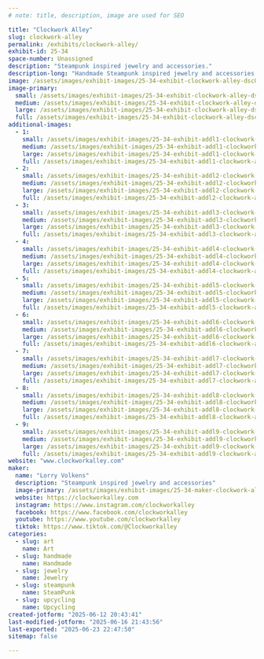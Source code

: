 ```yaml
---
# note: title, description, image are used for SEO

title: "Clockwork Alley"
slug: clockwork-alley
permalink: /exhibits/clockwork-alley/
exhibit-id: 25-34
space-number: Unassigned
description: "Steampunk inspired jewelry and accessories."
description-long: "Handmade Steampunk inspired jewelry and accessories made from vintage watch parts and resin. Necklaces, earrings, bracelets, pill boxes and hair accessories."
image: /assets/images/exhibit-images/25-34-exhibit-clockwork-alley-dsc00158-large.JPG
image-primary: 
  small: /assets/images/exhibit-images/25-34-exhibit-clockwork-alley-dsc00158-small.JPG
  medium: /assets/images/exhibit-images/25-34-exhibit-clockwork-alley-dsc00158-medium.JPG
  large: /assets/images/exhibit-images/25-34-exhibit-clockwork-alley-dsc00158-large.JPG
  full: /assets/images/exhibit-images/25-34-exhibit-clockwork-alley-dsc00158-full.JPG
additional-images: 
  - 1:
    small: /assets/images/exhibit-images/25-34-exhibit-addl1-clockwork-alley-dsc00486-small.JPG
    medium: /assets/images/exhibit-images/25-34-exhibit-addl1-clockwork-alley-dsc00486-medium.JPG
    large: /assets/images/exhibit-images/25-34-exhibit-addl1-clockwork-alley-dsc00486-large.JPG
    full: /assets/images/exhibit-images/25-34-exhibit-addl1-clockwork-alley-dsc00486-full.JPG
  - 2:
    small: /assets/images/exhibit-images/25-34-exhibit-addl2-clockwork-alley-dsc08925-small.JPG
    medium: /assets/images/exhibit-images/25-34-exhibit-addl2-clockwork-alley-dsc08925-medium.JPG
    large: /assets/images/exhibit-images/25-34-exhibit-addl2-clockwork-alley-dsc08925-large.JPG
    full: /assets/images/exhibit-images/25-34-exhibit-addl2-clockwork-alley-dsc08925-full.JPG
  - 3:
    small: /assets/images/exhibit-images/25-34-exhibit-addl3-clockwork-alley-dsc09858-small.JPG
    medium: /assets/images/exhibit-images/25-34-exhibit-addl3-clockwork-alley-dsc09858-medium.JPG
    large: /assets/images/exhibit-images/25-34-exhibit-addl3-clockwork-alley-dsc09858-large.JPG
    full: /assets/images/exhibit-images/25-34-exhibit-addl3-clockwork-alley-dsc09858-full.JPG
  - 4:
    small: /assets/images/exhibit-images/25-34-exhibit-addl4-clockwork-alley-dsc00881-small.JPG
    medium: /assets/images/exhibit-images/25-34-exhibit-addl4-clockwork-alley-dsc00881-medium.JPG
    large: /assets/images/exhibit-images/25-34-exhibit-addl4-clockwork-alley-dsc00881-large.JPG
    full: /assets/images/exhibit-images/25-34-exhibit-addl4-clockwork-alley-dsc00881-full.JPG
  - 5:
    small: /assets/images/exhibit-images/25-34-exhibit-addl5-clockwork-alley-dsc05713-small.JPG
    medium: /assets/images/exhibit-images/25-34-exhibit-addl5-clockwork-alley-dsc05713-medium.JPG
    large: /assets/images/exhibit-images/25-34-exhibit-addl5-clockwork-alley-dsc05713-large.JPG
    full: /assets/images/exhibit-images/25-34-exhibit-addl5-clockwork-alley-dsc05713-full.JPG
  - 6:
    small: /assets/images/exhibit-images/25-34-exhibit-addl6-clockwork-alley-dsc01673-1-small.JPG
    medium: /assets/images/exhibit-images/25-34-exhibit-addl6-clockwork-alley-dsc01673-1-medium.JPG
    large: /assets/images/exhibit-images/25-34-exhibit-addl6-clockwork-alley-dsc01673-1-large.JPG
    full: /assets/images/exhibit-images/25-34-exhibit-addl6-clockwork-alley-dsc01673-1-full.JPG
  - 7:
    small: /assets/images/exhibit-images/25-34-exhibit-addl7-clockwork-alley-dsc08888-small.JPG
    medium: /assets/images/exhibit-images/25-34-exhibit-addl7-clockwork-alley-dsc08888-medium.JPG
    large: /assets/images/exhibit-images/25-34-exhibit-addl7-clockwork-alley-dsc08888-large.JPG
    full: /assets/images/exhibit-images/25-34-exhibit-addl7-clockwork-alley-dsc08888-full.JPG
  - 8:
    small: /assets/images/exhibit-images/25-34-exhibit-addl8-clockwork-alley-dsc09715-small.JPG
    medium: /assets/images/exhibit-images/25-34-exhibit-addl8-clockwork-alley-dsc09715-medium.JPG
    large: /assets/images/exhibit-images/25-34-exhibit-addl8-clockwork-alley-dsc09715-large.JPG
    full: /assets/images/exhibit-images/25-34-exhibit-addl8-clockwork-alley-dsc09715-full.JPG
  - 9:
    small: /assets/images/exhibit-images/25-34-exhibit-addl9-clockwork-alley-dsc09170-small.JPG
    medium: /assets/images/exhibit-images/25-34-exhibit-addl9-clockwork-alley-dsc09170-medium.JPG
    large: /assets/images/exhibit-images/25-34-exhibit-addl9-clockwork-alley-dsc09170-large.JPG
    full: /assets/images/exhibit-images/25-34-exhibit-addl9-clockwork-alley-dsc09170-full.JPG
website: "www.clockworkalley.com"
maker: 
  name: "Lorry Volkens"
  description: "Steampunk inspired jewelry and accessories"
  image-primary: /assets/images/exhibit-images/25-34-maker-clockwork-alley-clockworkalley-1-7-x-3-v2-3947-medium.png
  website: https://clockworkalley.com
  instagram: https://www.instagram.com/clockworkalley
  facebook: https://www.facebook.com/clockworkalley
  youtube: https://www.youtube.com/clockworkalley
  tiktok: https://www.tiktok.com/@Clockworkalley
categories: 
  - slug: art
    name: Art
  - slug: handmade
    name: Handmade
  - slug: jewelry
    name: Jewelry
  - slug: steampunk
    name: SteamPunk
  - slug: upcycling
    name: Upcycling
created-jotform: "2025-06-12 20:43:41"
last-modified-jotform: "2025-06-16 21:43:56"
last-exported: "2025-06-23 22:47:50"
sitemap: false

---
```


